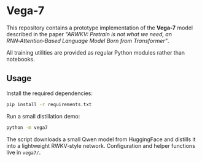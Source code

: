 # Vega-7

This repository contains a prototype implementation of the **Vega‑7** model described in the paper *"ARWKV: Pretrain is not what we need, an RNN‑Attention‑Based Language Model Born from Transformer"*.

All training utilities are provided as regular Python modules rather than notebooks.

## Usage

Install the required dependencies:

```bash
pip install -r requirements.txt
```

Run a small distillation demo:

```bash
python -m vega7
```

The script downloads a small Qwen model from HuggingFace and distills it into a lightweight RWKV‑style network. Configuration and helper functions live in `vega7/`.
